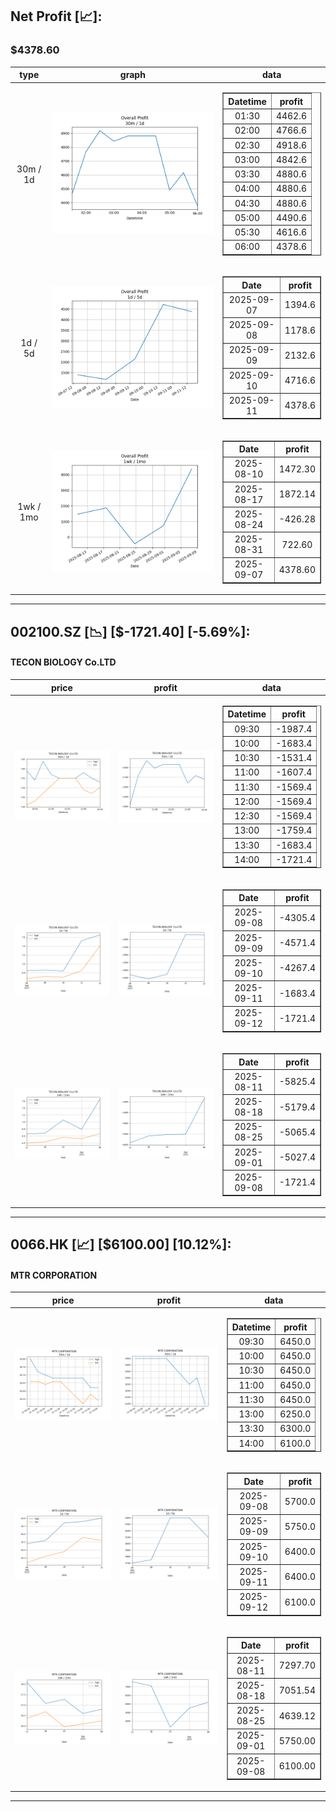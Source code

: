 ## Net Profit [📈]:
### $4378.60
|type|graph|data|
|:---:|:---:|:---:|
|30m / 1d|![net_profit](image/overall_30m-1d.png)|<table border="1" class="dataframe"> <thead> <tr style="text-align: center;"> <th>Datetime</th> <th>profit</th> </tr> </thead> <tbody> <tr> <td>01:30</td> <td>4462.6</td> </tr> <tr> <td>02:00</td> <td>4766.6</td> </tr> <tr> <td>02:30</td> <td>4918.6</td> </tr> <tr> <td>03:00</td> <td>4842.6</td> </tr> <tr> <td>03:30</td> <td>4880.6</td> </tr> <tr> <td>04:00</td> <td>4880.6</td> </tr> <tr> <td>04:30</td> <td>4880.6</td> </tr> <tr> <td>05:00</td> <td>4490.6</td> </tr> <tr> <td>05:30</td> <td>4616.6</td> </tr> <tr> <td>06:00</td> <td>4378.6</td> </tr> </tbody></table>|
|1d / 5d|![net_profit](image/overall_1d-5d.png)|<table border="1" class="dataframe"> <thead> <tr style="text-align: center;"> <th>Date</th> <th>profit</th> </tr> </thead> <tbody> <tr> <td>2025-09-07</td> <td>1394.6</td> </tr> <tr> <td>2025-09-08</td> <td>1178.6</td> </tr> <tr> <td>2025-09-09</td> <td>2132.6</td> </tr> <tr> <td>2025-09-10</td> <td>4716.6</td> </tr> <tr> <td>2025-09-11</td> <td>4378.6</td> </tr> </tbody></table>|
|1wk / 1mo|![net_profit](image/overall_1wk-1mo.png)|<table border="1" class="dataframe"> <thead> <tr style="text-align: center;"> <th>Date</th> <th>profit</th> </tr> </thead> <tbody> <tr> <td>2025-08-10</td> <td>1472.30</td> </tr> <tr> <td>2025-08-17</td> <td>1872.14</td> </tr> <tr> <td>2025-08-24</td> <td>-426.28</td> </tr> <tr> <td>2025-08-31</td> <td>722.60</td> </tr> <tr> <td>2025-09-07</td> <td>4378.60</td> </tr> </tbody></table>|
---
## 002100.SZ [📉] [$-1721.40] [-5.69%]:
#### TECON BIOLOGY Co.LTD
|price|profit|data|
|:---:|:---:|:---:|
|![price](image/002100.SZ_30m-1d_price.png)|![profit](image/002100.SZ_30m-1d_profit.png)|<table border="1" class="dataframe"> <thead> <tr style="text-align: center;"> <th>Datetime</th> <th>profit</th> </tr> </thead> <tbody> <tr> <td>09:30</td> <td>-1987.4</td> </tr> <tr> <td>10:00</td> <td>-1683.4</td> </tr> <tr> <td>10:30</td> <td>-1531.4</td> </tr> <tr> <td>11:00</td> <td>-1607.4</td> </tr> <tr> <td>11:30</td> <td>-1569.4</td> </tr> <tr> <td>12:00</td> <td>-1569.4</td> </tr> <tr> <td>12:30</td> <td>-1569.4</td> </tr> <tr> <td>13:00</td> <td>-1759.4</td> </tr> <tr> <td>13:30</td> <td>-1683.4</td> </tr> <tr> <td>14:00</td> <td>-1721.4</td> </tr> </tbody></table>|
|![price](image/002100.SZ_1d-5d_price.png)|![profit](image/002100.SZ_1d-5d_profit.png)|<table border="1" class="dataframe"> <thead> <tr style="text-align: center;"> <th>Date</th> <th>profit</th> </tr> </thead> <tbody> <tr> <td>2025-09-08</td> <td>-4305.4</td> </tr> <tr> <td>2025-09-09</td> <td>-4571.4</td> </tr> <tr> <td>2025-09-10</td> <td>-4267.4</td> </tr> <tr> <td>2025-09-11</td> <td>-1683.4</td> </tr> <tr> <td>2025-09-12</td> <td>-1721.4</td> </tr> </tbody></table>|
|![price](image/002100.SZ_1wk-1mo_price.png)|![profit](image/002100.SZ_1wk-1mo_profit.png)|<table border="1" class="dataframe"> <thead> <tr style="text-align: center;"> <th>Date</th> <th>profit</th> </tr> </thead> <tbody> <tr> <td>2025-08-11</td> <td>-5825.4</td> </tr> <tr> <td>2025-08-18</td> <td>-5179.4</td> </tr> <tr> <td>2025-08-25</td> <td>-5065.4</td> </tr> <tr> <td>2025-09-01</td> <td>-5027.4</td> </tr> <tr> <td>2025-09-08</td> <td>-1721.4</td> </tr> </tbody></table>|
---
## 0066.HK [📈] [$6100.00] [10.12%]:
#### MTR CORPORATION
|price|profit|data|
|:---:|:---:|:---:|
|![price](image/0066.HK_30m-1d_price.png)|![profit](image/0066.HK_30m-1d_profit.png)|<table border="1" class="dataframe"> <thead> <tr style="text-align: center;"> <th>Datetime</th> <th>profit</th> </tr> </thead> <tbody> <tr> <td>09:30</td> <td>6450.0</td> </tr> <tr> <td>10:00</td> <td>6450.0</td> </tr> <tr> <td>10:30</td> <td>6450.0</td> </tr> <tr> <td>11:00</td> <td>6450.0</td> </tr> <tr> <td>11:30</td> <td>6450.0</td> </tr> <tr> <td>13:00</td> <td>6250.0</td> </tr> <tr> <td>13:30</td> <td>6300.0</td> </tr> <tr> <td>14:00</td> <td>6100.0</td> </tr> </tbody></table>|
|![price](image/0066.HK_1d-5d_price.png)|![profit](image/0066.HK_1d-5d_profit.png)|<table border="1" class="dataframe"> <thead> <tr style="text-align: center;"> <th>Date</th> <th>profit</th> </tr> </thead> <tbody> <tr> <td>2025-09-08</td> <td>5700.0</td> </tr> <tr> <td>2025-09-09</td> <td>5750.0</td> </tr> <tr> <td>2025-09-10</td> <td>6400.0</td> </tr> <tr> <td>2025-09-11</td> <td>6400.0</td> </tr> <tr> <td>2025-09-12</td> <td>6100.0</td> </tr> </tbody></table>|
|![price](image/0066.HK_1wk-1mo_price.png)|![profit](image/0066.HK_1wk-1mo_profit.png)|<table border="1" class="dataframe"> <thead> <tr style="text-align: center;"> <th>Date</th> <th>profit</th> </tr> </thead> <tbody> <tr> <td>2025-08-11</td> <td>7297.70</td> </tr> <tr> <td>2025-08-18</td> <td>7051.54</td> </tr> <tr> <td>2025-08-25</td> <td>4639.12</td> </tr> <tr> <td>2025-09-01</td> <td>5750.00</td> </tr> <tr> <td>2025-09-08</td> <td>6100.00</td> </tr> </tbody></table>|
---
